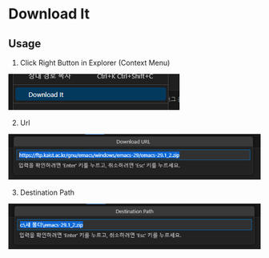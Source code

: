 # Download It #

## Usage ##

1. Click Right Button in Explorer (Context Menu)
<img src="./assets/capture_contextmenuitem.png" alt="context menu item" />

2. Url
<img src="./assets/capture_input_url.png" alt="input url" />

3. Destination Path
<img src="./assets/capture_input_destpath.png" alt="input dest path" />


